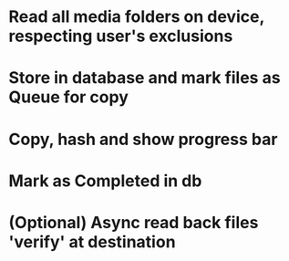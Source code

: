# Read all media folders on device, respecting user's exclusions
# Store in database and mark files as Queue for copy
# Copy, hash and show progress bar
# Mark as Completed in db
# (Optional) Async read back files 'verify' at destination